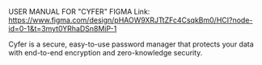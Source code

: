 USER MANUAL FOR "CYFER"
FIGMA Link: https://www.figma.com/design/pHAOW9XRJTtZFc4CsqkBm0/HCI?node-id=0-1&t=3myt0YRhaDSn8MiP-1

Cyfer is a secure, easy-to-use password manager that protects your data with end-to-end encryption and zero-knowledge security.
